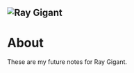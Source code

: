 ![Ray Gigant](https://static.wikia.nocookie.net/experience-inc/images/8/8e/Ray_Gigant_%28Logo%29.png/revision/latest?cb=20231129152732)
---
# About
These are my future notes for Ray Gigant.